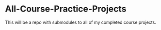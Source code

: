 # All-Course-Practice-Projects
This will be a repo with submodules to all of my completed course projects. 
